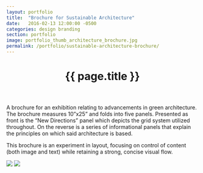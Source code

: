 ```yaml
---
layout: portfolio
title:  "Brochure for Sustainable Architecture"
date:   2016-02-13 12:00:00 -0500
categories: design branding
section: portfolio
image: portfolio_thumb_architecture_brochure.jpg
permalink: /portfolio/sustainable-architecture-brochure/
---
```


<div class="portfolio-content">
  <header class="post-header">
   <h1 class="post-title">{{ page.title }}</h1>
  </header>
  A brochure for an exhibition relating to advancements in green
  architecture. The brochure measures 10”x25” and folds into five
  panels. Presented as front is the “New Directions” panel which
  depicts the grid system utilized throughout. On the reverse is a
  series of informational panels that explain the principles on
  which said architecture is based.    

  This brochure is an experiment in layout, focusing on control of
  content (both image and text) while retaining a strong, concise
  visual flow.
</div>

<section class="portfolio-image-wrapper">
<img src="../../images/portfolio/sustainable_architecture_brochure/arch_broch_01.jpg">
<img src="../../images/portfolio/sustainable_architecture_brochure/arch_broch_02.jpg">
</section>